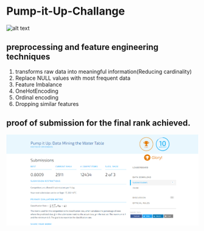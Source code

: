# Pump-it-Up-Challange

![alt text](https://github.com/rukmals/Pump-it-Up-Challange)

## preprocessing and feature engineering techniques
1. transforms raw data into meaningful information(Reducing cardinality)
2. Replace NULL values with most frequent data
3. Feature Imbalance
4. OneHotEncoding
5. Ordinal encoding
6. Dropping similar features

## proof of submission for the final rank achieved.
![alt text](https://github.com/rukmals/Pump-it-Up-Challange/blob/main/ss.png?raw=true)

